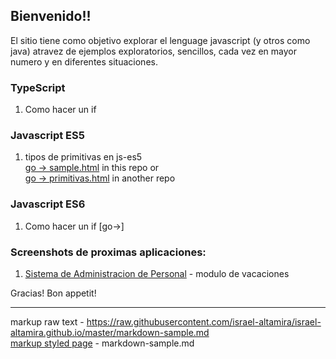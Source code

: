 ## Bienvenido!!

El sitio tiene como objetivo explorar el lenguage javascript (y otros como java) atravez de ejemplos exploratorios, sencillos, cada vez en mayor numero y en diferentes situaciones.


### TypeScript
1. Como hacer un if

### Javascript ES5
1. tipos de primitivas en js-es5 <br>
[go -> sample.html](http://israel-altamira.github.io/sample.html) in this repo or<br>
[go -> primitivas.html](https://raw.githubusercontent.com/israel-altamira/5_js/master/1%20primitivas/1_primitivas.html) in another repo <br>

### Javascript ES6
1. Como hacer un if [go->]

### Screenshots de proximas aplicaciones:
1. [Sistema de Administracion de Personal](./sysvac/login.html) - modulo de vacaciones 

Gracias! Bon appetit!

--------------------------------------------------------------------------------

markup raw text - https://raw.githubusercontent.com/israel-altamira/israel-altamira.github.io/master/markdown-sample.md <br>
[markup styled page](markdown-sample.md) - markdown-sample.md<br>
